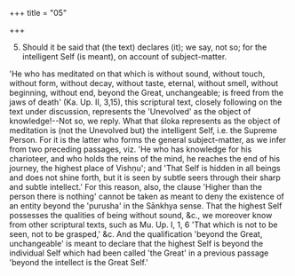 +++
title = "05"

+++


5. Should it be said that (the text) declares (it); we say, not so; for the intelligent Self (is meant), on account of subject-matter.

'He who has meditated on that which is without sound, without touch, without form, without decay, without taste, eternal, without smell, without beginning, without end, beyond the Great, unchangeable; is freed from the jaws of death' (Ka. Up. II, 3,15), this scriptural text, closely following on the text under discussion, represents the 'Unevolved' as the object of knowledge!--Not so, we reply. What that śloka represents as the object of meditation is (not the Unevolved but) the intelligent Self, i.e. the Supreme Person. For it is the latter who forms the general subject-matter, as we infer from two preceding passages, viz. 'He who has knowledge for his charioteer, and who holds the reins of the mind, he reaches the end of his journey, the highest place of Vishṇu'; and 'That Self is hidden in all beings and does not shine forth, but it is seen by subtle seers through their sharp and subtle intellect.' For this reason, also, the clause 'Higher than the person there is nothing' cannot be taken as meant to deny the existence of an entity beyond the 'purusha' in the Sānkhya sense. That the highest Self possesses the qualities of being without sound, &c., we moreover know from other scriptural texts, such as Mu. Up. I, 1, 6 'That which is not to be seen, not to be grasped,' &c. And the qualification 'beyond the Great, unchangeable' is meant to declare that the highest Self is beyond the individual Self which had been called 'the Great' in a previous passage 'beyond the intellect is the Great Self.'

